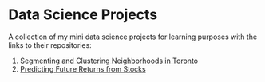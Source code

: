 # Data Science Projects

A collection of my mini data science projects for learning purposes with the links to their repositories:
1. [Segmenting and Clustering Neighborhoods in Toronto](https://github.com/n-shenoy/Clustering-and-Segmenting-Neighborhoods-in-Toronto)
2. [Predicting Future Returns from Stocks](https://github.com/n-shenoy/tradebook)
